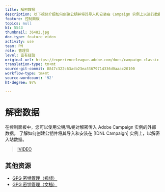 ```yaml
---
title: 解密数据
description: 以下视频介绍如何创建公钥并将其导入和安装在 Campaign 实例上以进行数据解密。
feature: 控制面板
topics: null
kt: 5543
thumbnail: 36482.jpg
doc-type: feature video
activity: use
team: PM
role: 管理员
level: 富有经验
original-url: https://experienceleague.adobe.com/docs/campaign-classic-learn/tutorials/administrating/control-panel-acc/gpg-key-management/decrypting-data.html
translation-type: tm+mt
source-git-commit: 8847c322c63adb23ea33679714336d0aaac20100
workflow-type: tm+mt
source-wordcount: '92'
ht-degree: 97%

---
```



# 解密数据

在控制面板中，您可以使用公钥/私钥对解密传入 Adobe Campaign 实例的外部数据。
了解如何创建公钥并将其导入和安装在 [!DNL Campaign] 实例上，以解密入站数据。

>[!VIDEO](https://video.tv.adobe.com/v/36482?quality=12)

## 其他资源

* [GPG 密钥管理（视频）](./gpg-key-management-overview.md)
* [GPG 密钥管理（文档）](https://docs.adobe.com/content/help/zh-Hans/control-panel/using/instances-settings/gpg-keys-management.html)
